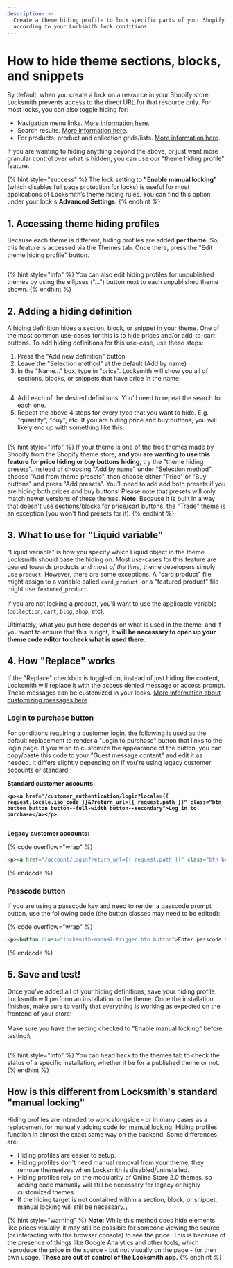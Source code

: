```yaml
---
description: >-
  Create a theme hiding profile to lock specific parts of your Shopify themes
  according to your Locksmith lock conditions
---
```


# How to hide theme sections, blocks, and snippets

By default, when you create a lock on a resource in your Shopify store, Locksmith prevents access to the direct URL for that resource only. For most locks, you can also toggle hiding for:

* Navigation menu links. [More information here](https://www.locksmith.guide/tutorials/more/hiding-navigation-links-for-locked-resources).
* Search results. [More information here](https://www.locksmith.guide/faqs/can-locksmith-hide-content-from-my-in-store-search).
* For products: product and collection grids/lists. [More information here](https://www.locksmith.guide/tutorials/more/hiding-products-from-product-grids).

If you are wanting to hiding anything beyond the above, or just want more granular control over what is hidden, you can use our "theme hiding profile" feature.

{% hint style="success" %}
The lock setting to **"Enable manual locking"** (which disables full page protection for locks) is useful for most applications of Locksmith’s theme hiding rules. You can find this option under your lock's **Advanced Settings**.
{% endhint %}

## 1. Accessing theme hiding profiles

Because each theme is different, hiding profiles are added **per theme**. So, this feature is accessed via the Themes tab. Once there, press the "Edit theme hiding profile" button.&#x20;

<figure><img src="../../.gitbook/assets/Screenshot 2024-12-05 at 14.54.00 (1).png" alt=""><figcaption></figcaption></figure>

{% hint style="info" %}
You can also edit hiding profiles for unpublished themes by using the ellipses ("...")  button next to each unpublished theme shown.
{% endhint %}

## 2. Adding a hiding definition

A hiding definition hides a section, block, or snippet in your theme. One of the most common use-cases for this is to hide prices and/or add-to-cart buttons. To add hiding definitions for this use-case, use these steps:

1. Press the "Add new definition" button
2. Leave the "Selection method" at the default (Add by name)
3. In the "Name..." box, type in "price". Locksmith will show you all of sections, blocks, or snippets that have price in the name:

<figure><img src="../../.gitbook/assets/Screenshot 2024-12-05 at 15.13.05.png" alt=""><figcaption></figcaption></figure>

4. &#x20;Add each of the desired definitions. You'll need to repeat the search for each one.
5. Repeat the above 4 steps for every type that you want to hide. E.g. "quantity", "buy", etc. If you are hiding price and buy buttons, you will likely end up with something like this:

<figure><img src="../../.gitbook/assets/Screenshot 2024-12-05 at 15.21.24.png" alt=""><figcaption></figcaption></figure>

{% hint style="info" %}
If your theme is one of the free themes made by Shopify from the Shopify theme store, **and you are wanting to use this feature for price hiding or buy buttons hiding**, try the "theme hiding presets". Instead of choosing "Add by name" under "Selection method", choose "Add from theme presets", then choose either "Price" or "Buy buttons" and press "Add presets". You'll need to add add both presets if you are hiding both prices and buy buttons! Please note that presets will only match newer versions of these themes. **Note**: Because it is built in a way that doesn't use sections/blocks for price/cart buttons, the "Trade" theme is an exception (you won't find presets for it).
{% endhint %}

## 3. What to use for "Liquid variable"

"Liquid variable" is how you specify which Liquid object in the theme Locksmith should base the hiding on. Most use-cases for this feature are geared towards products and _most of the time_, theme developers simply use `product`. However, there are some exceptions. A "card product" file might assign to a variable called `card_product`, or a "featured product" file might use `featured_product`. \
\
If you are not locking a product, you'll want to use the applicable variable (`collection`, `cart`, `blog`, `shop`, etc).

Ultimately, what you put here depends on what is used in the theme, and if you want to ensure that this is right, **it will be necessary to open up your theme code editor to check what is used there**.

## 4. How "Replace" works

If the "Replace" checkbox is toggled on, instead of just hiding the content, Locksmith will replace it with the access denied message or access prompt. These messages can be customized in your locks. [More information about customizing messages here](https://www.locksmith.guide/tutorials/more/customizing-messages).

### Login to purchase button

For conditions requiring a customer login, the following is used as the default replacement to render a "Login to purchase" button that links to the login page. If you wish to customize the appearance of the button, you can copy/paste this code to your "Guest message content" and edit it as needed. It differs slightly depending on if you're using legacy customer accounts or standard.

**Standard customer accounts:**

<pre class="language-html" data-overflow="wrap"><code class="lang-html"><strong>&#x3C;p>&#x3C;a href="/customer_authentication/login?locale={{ request.locale.iso_code }}&#x26;?return_url={{ request.path }}" class="btn button button button--full-width button--secondary">Log in to purchase&#x3C;/a>&#x3C;/p>
</strong><strong>
</strong></code></pre>

**Legacy customer accounts:**

{% code overflow="wrap" %}
```html
<p><a href="/account/login?return_url={{ request.path }}" class="btn button button button--full-width button--secondary">Log in to purchase</a></p>
```
{% endcode %}

### Passcode button

If you are using a passcode key and need to render a passcode prompt button, use the following code (the button classes may need to be edited):

{% code overflow="wrap" %}
```html
<p><button class="locksmith-manual-trigger btn button">Enter passcode to purchase</button></p>
```
{% endcode %}

## 5. Save and test!

Once you've added all of your hiding definitions, save your hiding profile. Locksmith will perform an installation to the theme. Once the installation finishes, make sure to verify that everything is working as expected on the frontend of your store! \
\
Make sure you have the setting checked to "Enable manual locking" before testing:\


<figure><img src="../../.gitbook/assets/manualLockingEnabled (3).png" alt=""><figcaption></figcaption></figure>

{% hint style="info" %}
You can head back to the themes tab to check the status of a specific installation, whether it be for a published theme or not.&#x20;
{% endhint %}

## How is this different from Locksmith's standard "manual locking"

Hiding profiles are intended to work alongside - or in many cases as a replacement for manually adding code for [manual locking](manual-mode.md). Hiding profiles function in almost the exact same way on the backend. Some differences are:

* Hiding profiles are easier to setup.
* Hiding profiles don't need manual removal from your theme, they remove themselves when Locksmith is disabled/uninstalled.
* Hiding profiles rely on the modularity of Online Store 2.0 themes, so adding code manually will still be necessary for legacy or highly customized themes.
* If the hiding target is not contained within a section, block, or snippet, manual locking will still be necessary.\


{% hint style="warning" %}
**Note**: While this method does hide elements like prices visually, it may still be possible for someone viewing the source (or interacting with the browser console) to see the price. This is because of the presence of things like Google Analytics and other tools, which reproduce the price in the source - but not visually on the page - for their own usage. **These are out of control of the Locksmith app.**&#x20;
{% endhint %}

